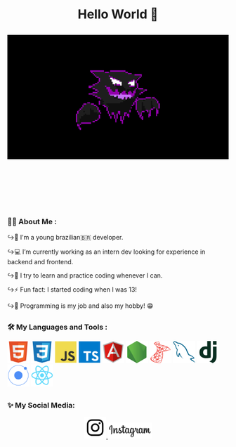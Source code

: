 <h1 align='center'> Hello World 👋</h1>

<h2></h2>

<div name='image' align='center'>
  <img src='haunter.gif' style='margin-bottom:100px'>
</div>

<h2></h2>

### 👩‍💻 About Me : 

↪️🦎 I'm a young brazilian🇧🇷 developer. 

↪️💻 I’m currently working as an intern dev looking for experience in backend and frontend. 

↪️🔱 I try to learn and practice coding ​​whenever I can.

↪️⚡ Fun fact: I started coding when I was 13!

↪️🚀 Programming is my job and also my hobby! 😁

<h2></h2>

### 🛠️ My Languages and Tools :

<div name='language_icons'>
  <img src='https://github.com/devicons/devicon/blob/master/icons/html5/html5-original.svg' style='width:50px'>
  <img src='https://github.com/devicons/devicon/blob/master/icons/css3/css3-original.svg' style='width:50px'>
  <img src='https://github.com/devicons/devicon/blob/master/icons/javascript/javascript-original.svg' style='width:50px'>
  <img src='https://github.com/devicons/devicon/blob/master/icons/typescript/typescript-original.svg' style='width:50px'>
  <img src='https://github.com/devicons/devicon/blob/master/icons/angularjs/angularjs-original.svg' style='width:50px'>
  <img src='https://github.com/devicons/devicon/blob/master/icons/nodejs/nodejs-original.svg' style='width:50px'>
  <img src='https://github.com/devicons/devicon/blob/master/icons/microsoftsqlserver/microsoftsqlserver-plain.svg' style='width:50px'>
  <img src='https://github.com/devicons/devicon/blob/master/icons/mysql/mysql-original.svg' style='width:50px'>
  <img src='https://github.com/devicons/devicon/blob/master/icons/django/django-plain.svg' style='width:50px'>
  <img src='https://github.com/devicons/devicon/blob/master/icons/ionic/ionic-original.svg' style='width:50px'>
  <img src='https://github.com/devicons/devicon/blob/master/icons/react/react-original.svg' style='width:50px'>
</div>

<h2></h2>

### ✨ My Social Media:

<div id='badges' align='center'>
    <a href='https://www.instagram.com/lai_sprndl/' target="_blank">
      <img src='instagram_icon.png.png' style='width:50px'>
      <img src='instagramtxt.png.png' style='width:100px'>
    </a>
</div>
